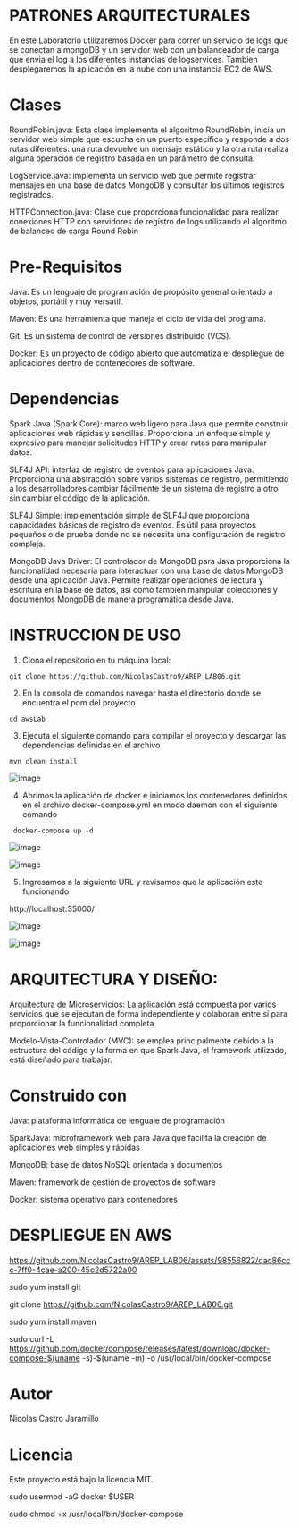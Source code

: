 # PATRONES ARQUITECTURALES
En este Laboratorio utilizaremos Docker para correr un servicio de logs que se conectan a mongoDB y un servidor web con un balanceador de carga que envia el log a los diferentes instancias de logservices. Tambien desplegaremos la aplicación en la nube con una instancia EC2 de AWS.

# Clases
RoundRobin.java: Esta clase implementa el algoritmo RoundRobin, inicia un servidor web simple que escucha en un puerto específico y responde a dos rutas diferentes: una ruta devuelve un mensaje estático y la otra ruta realiza alguna operación de registro basada en un parámetro de consulta.

LogService.java:  implementa un servicio web que permite registrar mensajes en una base de datos MongoDB y consultar los últimos registros registrados.

HTTPConnection.java: Clase que proporciona funcionalidad para realizar conexiones HTTP con servidores de registro de logs utilizando el algoritmo de balanceo de carga Round Robin


# Pre-Requisitos
Java: Es un lenguaje de programación de propósito general orientado a objetos, portátil y muy versátil.

Maven: Es una herramienta que maneja el ciclo de vida del programa.

Git: Es un sistema de control de versiones distribuido (VCS).

Docker: Es un proyecto de código abierto que automatiza el despliegue de aplicaciones dentro de contenedores de software.

# Dependencias

Spark Java (Spark Core): marco web ligero para Java que permite construir aplicaciones web rápidas y sencillas. Proporciona un enfoque simple y expresivo para manejar solicitudes HTTP y crear rutas para manipular datos.

SLF4J API: interfaz de registro de eventos para aplicaciones Java. Proporciona una abstracción sobre varios sistemas de registro, permitiendo a los desarrolladores cambiar fácilmente de un sistema de registro a otro sin cambiar el código de la aplicación.

SLF4J Simple: implementación simple de SLF4J que proporciona capacidades básicas de registro de eventos. Es útil para proyectos pequeños o de prueba donde no se necesita una configuración de registro compleja.

MongoDB Java Driver: El controlador de MongoDB para Java proporciona la funcionalidad necesaria para interactuar con una base de datos MongoDB desde una aplicación Java. Permite realizar operaciones de lectura y escritura en la base de datos, así como también manipular colecciones y documentos MongoDB de manera programática desde Java.

# INSTRUCCION DE USO

 1. Clona el repositorio en tu máquina local:

```
git clone https://github.com/NicolasCastro9/AREP_LAB06.git
```

2. En la consola de comandos navegar hasta el directorio donde se encuentra el pom del proyecto

```
cd awsLab
```

3. Ejecuta el siguiente comando para compilar el proyecto y descargar las dependencias definidas en el archivo

```
mvn clean install
```
![image](https://github.com/NicolasCastro9/AREP_LAB06/assets/98556822/f81441e3-615c-49a7-945f-558edf149b89)

4.  Abrimos la aplicación de docker e iniciamos los contenedores definidos en el archivo docker-compose.yml en modo daemon con el siguiente comando

```
 docker-compose up -d
```

![image](https://github.com/NicolasCastro9/AREP_LAB06/assets/98556822/efaa1682-3686-41ae-adf6-f21964ef8e21)

![image](https://github.com/NicolasCastro9/AREP_LAB06/assets/98556822/0622e99f-115b-468a-8cf0-0c7260cc6fa7)

5. Ingresamos a la siguiente URL y revisamos que la aplicación este funcionando

http://localhost:35000/

![image](https://github.com/NicolasCastro9/AREP_LAB06/assets/98556822/ec32f023-bb2f-4921-921c-986abd366421)

![image](https://github.com/NicolasCastro9/AREP_LAB06/assets/98556822/cfac9d86-dd3a-42cc-b2fa-0a4f35be5e20)



# ARQUITECTURA Y DISEÑO:

Arquitectura de Microservicios: La aplicación está compuesta por varios servicios que se ejecutan de forma independiente y colaboran entre sí para proporcionar la funcionalidad completa

Modelo-Vista-Controlador (MVC): se emplea principalmente debido a la estructura del código y la forma en que Spark Java, el framework utilizado, está diseñado para trabajar. 


# Construido con

Java: plataforma informática de lenguaje de programación

SparkJava: microframework web para Java que facilita la creación de aplicaciones web simples y rápidas

MongoDB: base de datos NoSQL orientada a documentos

Maven: framework de gestión de proyectos de software

Docker: sistema operativo para contenedores


# DESPLIEGUE EN AWS


https://github.com/NicolasCastro9/AREP_LAB06/assets/98556822/dac86ccc-7ff0-4cae-a200-45c2d5722a00





sudo yum install git

git clone https://github.com/NicolasCastro9/AREP_LAB06.git

sudo yum install maven

sudo curl -L https://github.com/docker/compose/releases/latest/download/docker-compose-$(uname -s)-$(uname -m) -o /usr/local/bin/docker-compose


# Autor
Nicolas Castro Jaramillo

# Licencia
Este proyecto está bajo la licencia MIT.


sudo usermod -aG docker $USER

sudo chmod +x /usr/local/bin/docker-compose



